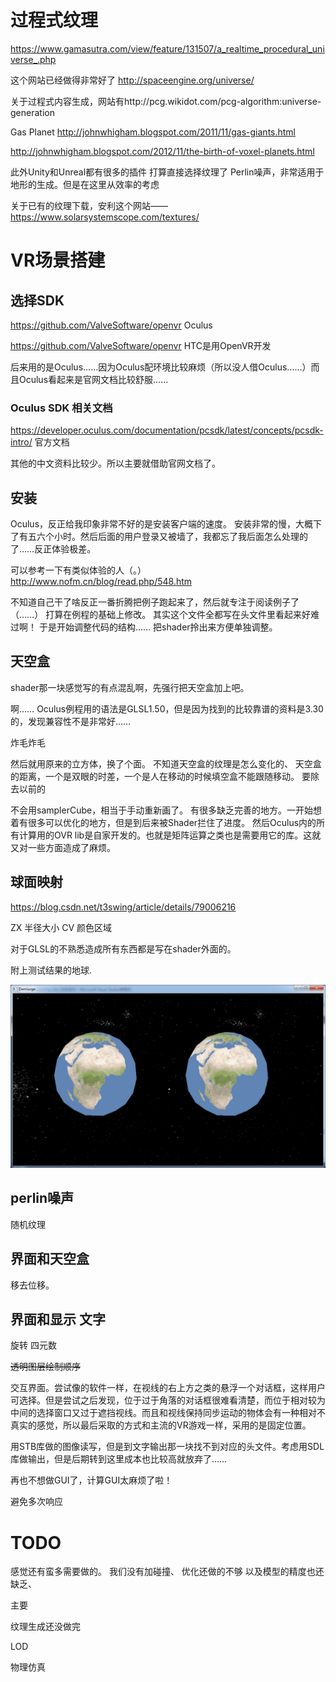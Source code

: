 
# 过程式纹理
https://www.gamasutra.com/view/feature/131507/a_realtime_procedural_universe_.php

这个网站已经做得非常好了
http://spaceengine.org/universe/

关于过程式内容生成，网站有http://pcg.wikidot.com/pcg-algorithm:universe-generation

Gas Planet 
http://johnwhigham.blogspot.com/2011/11/gas-giants.html

http://johnwhigham.blogspot.com/2012/11/the-birth-of-voxel-planets.html

此外Unity和Unreal都有很多的插件
打算直接选择纹理了
Perlin噪声，非常适用于地形的生成。但是在这里从效率的考虑


关于已有的纹理下载，安利这个网站——
https://www.solarsystemscope.com/textures/

# VR场景搭建


## 选择SDK
https://github.com/ValveSoftware/openvr
Oculus


https://github.com/ValveSoftware/openvr
HTC是用OpenVR开发


后来用的是Oculus……因为Oculus配环境比较麻烦（所以没人借Oculus……）而且Oculus看起来是官网文档比较舒服……

### Oculus SDK 相关文档

https://developer.oculus.com/documentation/pcsdk/latest/concepts/pcsdk-intro/
官方文档

其他的中文资料比较少。所以主要就借助官网文档了。


## 安装
Oculus，反正给我印象非常不好的是安装客户端的速度。
安装非常的慢，大概下了有五六个小时。然后后面的用户登录又被墙了，我都忘了我后面怎么处理的了……反正体验极差。

可以参考一下有类似体验的人（。）
http://www.nofm.cn/blog/read.php/548.htm


不知道自己干了啥反正一番折腾把例子跑起来了，然后就专注于阅读例子了（……）
打算在例程的基础上修改。
其实这个文件全都写在头文件里看起来好难过啊！
于是开始调整代码的结构……
把shader拎出来方便单独调整。

## 天空盒

shader那一块感觉写的有点混乱啊，先强行把天空盒加上吧。

啊……
Oculus例程用的语法是GLSL1.50，但是因为找到的比较靠谱的资料是3.30的，发现兼容性不是非常好……



炸毛炸毛

然后就用原来的立方体，换了个面。
不知道天空盒的纹理是怎么变化的、
天空盒的距离，一个是双眼的时差，一个是人在移动的时候填空盒不能跟随移动。
要除去以前的


不会用samplerCube，相当于手动重新画了。
有很多缺乏完善的地方。一开始想着有很多可以优化的地方，但是到后来被Shader拦住了进度。
然后Oculus内的所有计算用的OVR lib是自家开发的。也就是矩阵运算之类也是需要用它的库。这就又对一些方面造成了麻烦。




## 球面映射
https://blog.csdn.net/t3swing/article/details/79006216

ZX 半径大小
CV 颜色区域

对于GLSL的不熟悉造成所有东西都是写在shader外面的。

附上测试结果的地球.

![](earth.png)

## perlin噪声
随机纹理

## 界面和天空盒
移去位移。

## 界面和显示 文字

旋转 四元数

~~透明图层绘制顺序~~

交互界面。尝试像的软件一样，在视线的右上方之类的悬浮一个对话框，这样用户可选择。但是尝试之后发现，位于过于角落的对话框很难看清楚，而位于相对较为中间的选择窗口又过于遮挡视线。而且和视线保持同步运动的物体会有一种相对不真实的感觉，所以最后采取的方式和主流的VR游戏一样，采用的是固定位置。


用STB库做的图像读写，但是到文字输出那一块找不到对应的头文件。考虑用SDL库做输出，但是后期转到这里成本也比较高就放弃了……

再也不想做GUI了，计算GUI太麻烦了啦！

避免多次响应

# TODO
感觉还有蛮多需要做的。
我们没有加碰撞、
优化还做的不够
以及模型的精度也还缺乏、



主要 

纹理生成还没做完

LOD

物理仿真
















